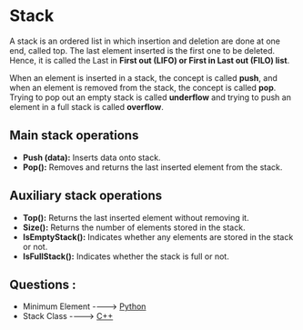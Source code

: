 # Stack

A stack is an ordered list in which insertion and deletion are done at one end, called
top. The last element inserted is the first one to be deleted. Hence, it is called the Last in **First out
(LIFO) or First in Last out (FILO) list**.

When an element is
inserted in a stack, the concept is called **push**, and when an element is removed from the stack, the
concept is called **pop**. Trying to pop out an empty stack is called **underflow** and trying to push an
element in a full stack is called **overflow**.

## Main stack operations

* **Push (data):** Inserts data onto stack.
* **Pop():** Removes and returns the last inserted element from the stack.

## Auxiliary stack operations

* **Top():** Returns the last inserted element without removing it.
* **Size():** Returns the number of elements stored in the stack.
* **IsEmptyStack():** Indicates whether any elements are stored in the stack or not.
* **IsFullStack():** Indicates whether the stack is full or not.

## Questions :
* Minimum Element ----> [Python](/Code/Python/minimium_element.py)
* Stack Class ----> [C++](/Code/C++/stack_class.cpp)
